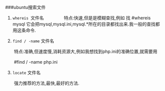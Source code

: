###ubuntu搜索文件
1. `whereis `文件名
　　
　　特点:快速,但是是模糊查找,例如 找 #whereis mysql 它会把mysql,mysql.ini,mysql.*所在的目录都找出来.我一般的查找都用这条命令.
　　

2. `find / -name` 文件名

　　特点:准确,但速度慢,消耗资源大,例如我想找到php.ini的准确位置,就需要用

　　#find / -name php.ini

3. `locate` 文件名

　　强力推荐的方法,最快,最好的方法.
